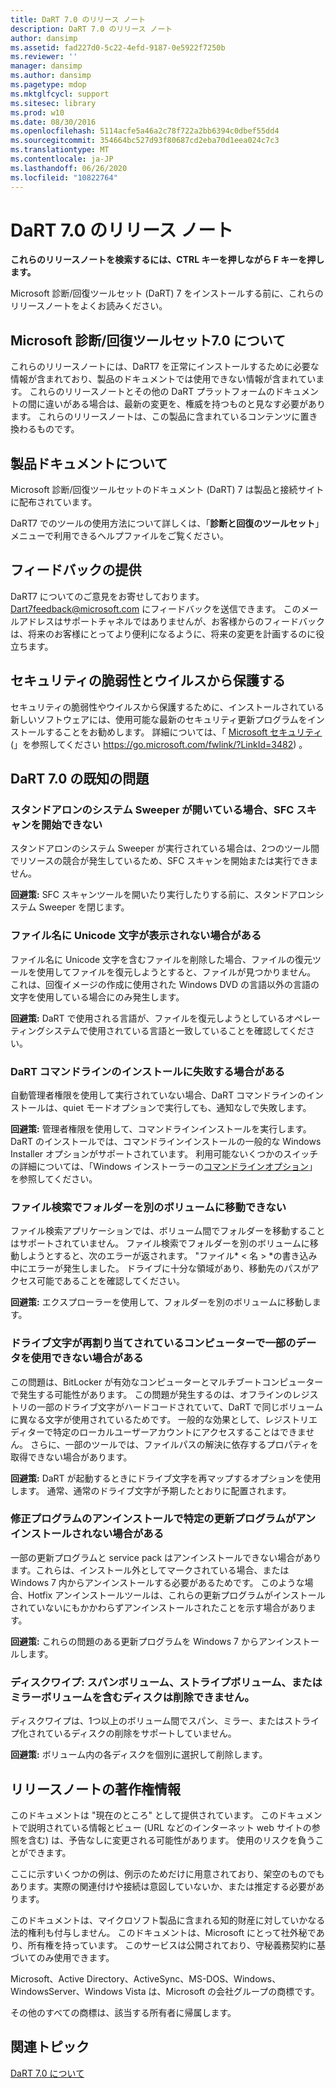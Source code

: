 ```yaml
---
title: DaRT 7.0 のリリース ノート
description: DaRT 7.0 のリリース ノート
author: dansimp
ms.assetid: fad227d0-5c22-4efd-9187-0e5922f7250b
ms.reviewer: ''
manager: dansimp
ms.author: dansimp
ms.pagetype: mdop
ms.mktglfcycl: support
ms.sitesec: library
ms.prod: w10
ms.date: 08/30/2016
ms.openlocfilehash: 5114acfe5a46a2c78f722a2bb6394c0dbef55dd4
ms.sourcegitcommit: 354664bc527d93f80687cd2eba70d1eea024c7c3
ms.translationtype: MT
ms.contentlocale: ja-JP
ms.lasthandoff: 06/26/2020
ms.locfileid: "10822764"
---
```

# DaRT 7.0 のリリース ノート


**これらのリリースノートを検索するには、CTRL キーを押しながら F キーを押します。**

Microsoft 診断/回復ツールセット (DaRT) 7 をインストールする前に、これらのリリースノートをよくお読みください。

## Microsoft 診断/回復ツールセット7.0 について


これらのリリースノートには、DaRT7 を正常にインストールするために必要な情報が含まれており、製品のドキュメントでは使用できない情報が含まれています。 これらのリリースノートとその他の DaRT プラットフォームのドキュメントの間に違いがある場合は、最新の変更を、権威を持つものと見なす必要があります。 これらのリリースノートは、この製品に含まれているコンテンツに置き換わるものです。

## 製品ドキュメントについて


Microsoft 診断/回復ツールセットのドキュメント (DaRT) 7 は製品と接続サイトに配布されています。

DaRT7 でのツールの使用方法について詳しくは、「**診断と回復のツールセット**」メニューで利用できるヘルプファイルをご覧ください。

## フィードバックの提供


DaRT7 についてのご意見をお寄せしております。 Dart7feedback@microsoft.com にフィードバックを送信できます。 このメールアドレスはサポートチャネルではありませんが、お客様からのフィードバックは、将来のお客様にとってより便利になるように、将来の変更を計画するのに役立ちます。

## セキュリティの脆弱性とウイルスから保護する


セキュリティの脆弱性やウイルスから保護するために、インストールされている新しいソフトウェアには、使用可能な最新のセキュリティ更新プログラムをインストールすることをお勧めします。 詳細については、「 [Microsoft セキュリティ](https://go.microsoft.com/fwlink/?LinkId=3482)(」を参照してください https://go.microsoft.com/fwlink/?LinkId=3482) 。

## DaRT 7.0 の既知の問題


### スタンドアロンのシステム Sweeper が開いている場合、SFC スキャンを開始できない

スタンドアロンのシステム Sweeper が実行されている場合は、2つのツール間でリソースの競合が発生しているため、SFC スキャンを開始または実行できません。

**回避策:** SFC スキャンツールを開いたり実行したりする前に、スタンドアロンシステム Sweeper を閉じます。

### ファイル名に Unicode 文字が表示されない場合がある

ファイル名に Unicode 文字を含むファイルを削除した場合、ファイルの復元ツールを使用してファイルを復元しようとすると、ファイルが見つかりません。 これは、回復イメージの作成に使用された Windows DVD の言語以外の言語の文字を使用している場合にのみ発生します。

**回避策:** DaRT で使用される言語が、ファイルを復元しようとしているオペレーティングシステムで使用されている言語と一致していることを確認してください。

### DaRT コマンドラインのインストールに失敗する場合がある

自動管理者権限を使用して実行されていない場合、DaRT コマンドラインのインストールは、quiet モードオプションで実行しても、通知なしで失敗します。

**回避策:** 管理者権限を使用して、コマンドラインインストールを実行します。 DaRT のインストールでは、コマンドラインインストールの一般的な Windows Installer オプションがサポートされています。 利用可能ないくつかのスイッチの詳細については、「Windows インストーラーの[コマンドラインオプション](https://go.microsoft.com/fwlink/?LinkId=160689)」を参照してください。

### ファイル検索でフォルダーを別のボリュームに移動できない

ファイル検索アプリケーションでは、ボリューム間でフォルダーを移動することはサポートされていません。 ファイル検索でフォルダーを別のボリュームに移動しようとすると、次のエラーが返されます。 "ファイル* &lt; 名 &gt; *の書き込み中にエラーが発生しました。 ドライブに十分な領域があり、移動先のパスがアクセス可能であることを確認してください。

**回避策:** エクスプローラーを使用して、フォルダーを別のボリュームに移動します。

### ドライブ文字が再割り当てされているコンピューターで一部のデータを使用できない場合がある

この問題は、BitLocker が有効なコンピューターとマルチブートコンピューターで発生する可能性があります。 この問題が発生するのは、オフラインのレジストリの一部のドライブ文字がハードコードされていて、DaRT で同じボリュームに異なる文字が使用されているためです。 一般的な効果として、レジストリエディターで特定のローカルユーザーアカウントにアクセスすることはできません。 さらに、一部のツールでは、ファイルパスの解決に依存するプロパティを取得できない場合があります。

**回避策:** DaRT が起動するときにドライブ文字を再マップするオプションを使用します。 通常、通常のドライブ文字が予期したとおりに配置されます。

### 修正プログラムのアンインストールで特定の更新プログラムがアンインストールされない場合がある

一部の更新プログラムと service pack はアンインストールできない場合があります。これらは、インストール外としてマークされている場合、または Windows 7 内からアンインストールする必要があるためです。 このような場合、Hotfix アンインストールツールは、これらの更新プログラムがインストールされていないにもかかわらずアンインストールされたことを示す場合があります。

**回避策:** これらの問題のある更新プログラムを Windows 7 からアンインストールします。

### ディスクワイプ: スパンボリューム、ストライプボリューム、またはミラーボリュームを含むディスクは削除できません。

ディスクワイプは、1つ以上のボリューム間でスパン、ミラー、またはストライプ化されているディスクの削除をサポートしていません。

**回避策:** ボリューム内の各ディスクを個別に選択して削除します。

## リリースノートの著作権情報


このドキュメントは "現在のところ" として提供されています。 このドキュメントで説明されている情報とビュー (URL などのインターネット web サイトの参照を含む) は、予告なしに変更される可能性があります。 使用のリスクを負うことができます。

ここに示すいくつかの例は、例示のためだけに用意されており、架空のものでもあります。実際の関連付けや接続は意図していないか、または推定する必要があります。

このドキュメントは、マイクロソフト製品に含まれる知的財産に対していかなる法的権利も付与しません。 このドキュメントは、Microsoft にとって社外秘であり、所有権を持っています。 このサービスは公開されており、守秘義務契約に基づいてのみ使用できます。



Microsoft、Active Directory、ActiveSync、MS-DOS、Windows、WindowsServer、Windows Vista は、Microsoft の会社グループの商標です。

その他のすべての商標は、該当する所有者に帰属します。

## 関連トピック


[DaRT 7.0 について](about-dart-70-new-ia.md)

 

 





